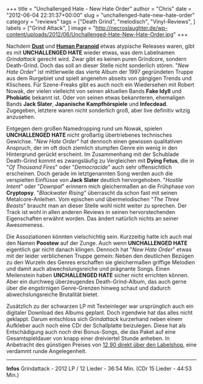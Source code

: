 +++
title = "Unchallenged Hate - New Hate Order"
author = "Chris"
date = "2012-06-04 22:31:37+00:00"
slug = "unchallenged-hate-new-hate-order"
category = "reviews"
tags = ["Death Grind", "melodisch", "Vinyl-Reviews", ]
labels = ["Grind Attack", ]
image = "http://necroslaughter.de/wp-content/uploads/2012/06/Unchallenged-Hate-New-Hate-Order.jpg"
+++

Nachdem <a href="http://necroslaughter.de/2012/05/dust-distortion-empire/" title="Dust – Distortion Empire">**Dust**</a> und <a href="http://necroslaughter.de/2012/06/human-paranoid-shut-the-fuck-up/" title="Human Paranoid – Shut The Fuck Up!">**Human Paranoid**</a> etwas atypische Releases waren, gibt es mit **UNCHALLENGED HATE** wieder etwas, was dem Labelnamen _Grindattack_ gerecht wird. Zwar gibt es keinen puren Grindcore, sondern Death-Grind. Doch das soll an dieser Stelle nicht sonderlich stören. "_New Hate Order_" ist mittlerweile das vierte Album der 1997 gegründeten Truppe aus dem Rurgebiet und spielt angenehm abseits von gängigen Trends und Klischees. Für Szene-Freaks gibt es auch noch ein Wiedersehen mit Robert Nowak, der vielen vielleicht von seinen aktuellen Bands **Fake Idyll** und **Phobiatic** bekannt ist. Oder von seinen etwas bekannteren, ehemaligen Bands **Jack Slater**, **Japanische Kampfhörspiele** und **Infecdead**. Zugegeben, letztere waren nicht sonderlich groß, aber live definitiv witzig anzusehen.

Entgegen dem großen Namedropping rund um Nowak, spielen **UNCHALLENGED HATE** nicht großartig übertriebenes technisches Gewichse. "_New Hate Order_" hat dennoch einen gewissen qualitativen Anspruch, der im oft doch ziemlich stumpfen Genre ein wenig in den Hintergrund gerückt erscheint. Im Zusammenhang mit der Schublade Death-Grind kommt es zwangsläufig zu Vergleichen mit **Dying Fetus**, die in "_Of Thousand Fires_" oder "_Democracide_" auch sehr offensichtlich erscheinen. Doch gerade im letztgenannten Song werden auch die verspielten Einflüsse von **Jack Slater** deutlich hervorgehoben. "_Hostile Intent_" oder "_Downpal_" erinnern mich gleichermaßen an die Frühphase von **Cryptopsy**. "_Blackwater Rising_" überrascht da schon fast mit seinen Metalcore-Anleihen. Vom epischen und übermelodischen "_The Three Beasts_" braucht man an dieser Stelle wohl nicht weiter zu sprechen. Der Track ist wohl in allen anderen Reviews in seinen hervorstechenden Eigenschaften erwähnt worden. Das ändert natürlich nichts an seiner Awesomeness.

Die Assoziationen könnten vielschichtig sein. Kurzzeitig hatte ich auch mal den Namen **Poostew** auf der Zunge. Auch wenn **UNCHALLENGED HATE** eigentlich gar nicht danach klingen. Dennoch hat "_New Hate Order_" etwas mit der leider verblichenen Truppe gemein: Neben den deutlichen Bezügen zu den Wurzeln des Genres erschaffen sie gleichermaßen griffige Melodien und damit auch abwechslungsreiche und prägnante Songs. Einen Meilenstein haben **UNCHALLENGED HATE** sicher nicht errichten können. Aber ein durchweg überzeugendes Death-Grind-Album, das auch gerne über die engstirnigen Genre-Grenzen hinweg schaut und dadurch abwechslungsreiche Brutalität bietet.

Zusätzlich zu der schwarzen LP mit Texteinleger war ursprünglich auch ein digitaler Download des Albums geplant. Doch irgendwie hat das alles nicht geklappt. Darum entschloss sich _Grindattack_ kurzerhand neben einem Aufkleber auch noch eine CDr der Schallplatte beizulegen. Diese hat als Entschädigung auch noch drei Bonus-Songs, die das Paket auf eine Gesamtspieldauer von knapp einer dreiviertel Stunde anheben. In Anbetracht des günstigen Preises von <a href="/shop/product_info.php/info/p852_UNCHALLENGED-HATE--NEW-HATE-ORDER--LP---CD.html/XTCsid/9a08f5d32c7e3df53e9e80e6d943c1f8">12,90 direkt über den Labelshop</a>, eine verdammt runde Angelegenheit.



---
**Infos**
Grindattack - 2012
LP / 12 Lieder - 36:54 Min.
(CDr 15 Lieder - 44:53 Min.)
